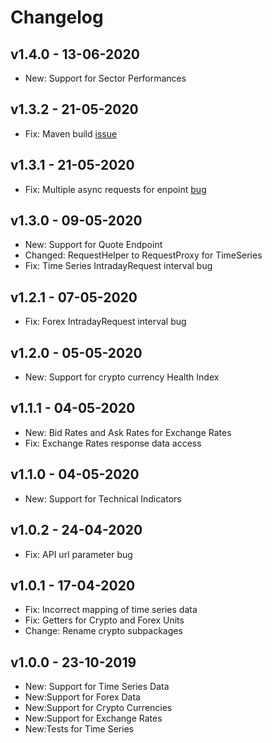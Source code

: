 # Changelog

## v1.4.0 - 13-06-2020

- New: Support for Sector Performances

## v1.3.2 - 21-05-2020

- Fix: Maven build [issue](https://github.com/crazzyghost/alphavantage-java/issues/6)

## v1.3.1 - 21-05-2020

- Fix: Multiple async requests for enpoint [bug](https://github.com/crazzyghost/alphavantage-java/issues/8)

## v1.3.0 - 09-05-2020

- New: Support for Quote Endpoint
- Changed: RequestHelper to RequestProxy for TimeSeries
- Fix: Time Series IntradayRequest interval bug

## v1.2.1 - 07-05-2020

- Fix: Forex IntradayRequest interval bug

## v1.2.0 - 05-05-2020

- New: Support for crypto currency Health Index

## v1.1.1 - 04-05-2020

- New: Bid Rates and Ask Rates for Exchange Rates
- Fix: Exchange Rates response data access

## v1.1.0 - 04-05-2020

- New: Support for Technical Indicators

## v1.0.2 - 24-04-2020

- Fix: API url parameter bug

## v1.0.1 - 17-04-2020

- Fix: Incorrect mapping of time series data
- Fix: Getters for Crypto and Forex Units
- Change: Rename crypto subpackages

## v1.0.0 - 23-10-2019

- New: Support for Time Series Data
- New:Support for Forex Data
- New:Support for Crypto Currencies
- New:Support for Exchange Rates
- New:Tests for Time Series
